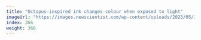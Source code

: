 ```yaml
---
title: "Octopus-inspired ink changes colour when exposed to light"
imageUrl: "https://images.newscientist.com/wp-content/uploads/2023/05/17173737/SEI_156365578.jpg?width=788"
index: 366
weight: 366
---
```

